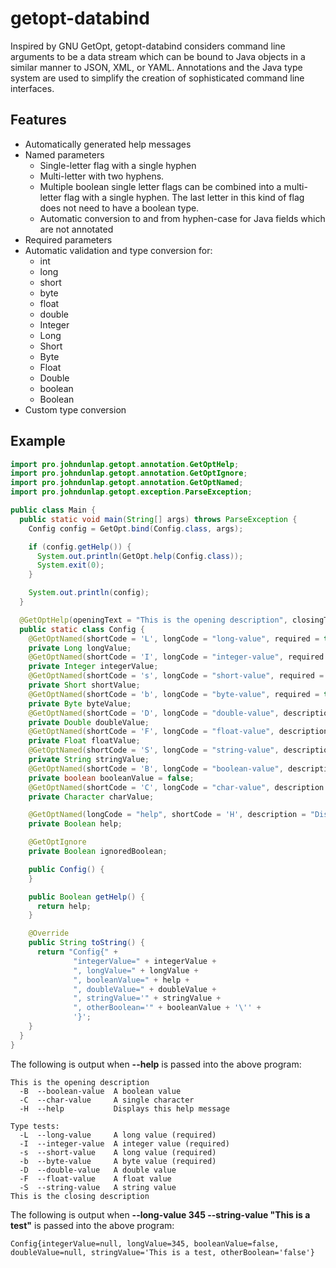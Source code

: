 # getopt-databind
Inspired by GNU GetOpt, getopt-databind considers command line arguments to be a data stream which can be bound to Java objects in a similar manner to JSON, XML, or YAML. Annotations and the Java type system are used to simplify the creation of sophisticated command line interfaces.

## Features
* Automatically generated help messages
* Named parameters
   * Single-letter flag with a single hyphen
   * Multi-letter with two hyphens.
   * Multiple boolean single letter flags can be combined into a multi-letter flag with a single hyphen. The last letter in this kind of flag does not need to have a boolean type.
   * Automatic conversion to and from hyphen-case for Java fields which are not annotated
* Required parameters
* Automatic validation and type conversion for:
  * int
  * long
  * short
  * byte
  * float
  * double
  * Integer
  * Long
  * Short
  * Byte
  * Float
  * Double
  * boolean
  * Boolean
* Custom type conversion

## Example

```java
import pro.johndunlap.getopt.annotation.GetOptHelp;
import pro.johndunlap.getopt.annotation.GetOptIgnore;
import pro.johndunlap.getopt.annotation.GetOptNamed;
import pro.johndunlap.getopt.exception.ParseException;

public class Main {
  public static void main(String[] args) throws ParseException {
    Config config = GetOpt.bind(Config.class, args);

    if (config.getHelp()) {
      System.out.println(GetOpt.help(Config.class));
      System.exit(0);
    }

    System.out.println(config);
  }

  @GetOptHelp(openingText = "This is the opening description", closingText = "This is the closing description")
  public static class Config {
    @GetOptNamed(shortCode = 'L', longCode = "long-value", required = true, description = "A long value", category = "Type tests")
    private Long longValue;
    @GetOptNamed(shortCode = 'I', longCode = "integer-value", required = true, description = "A integer value", category = "Type tests")
    private Integer integerValue;
    @GetOptNamed(shortCode = 's', longCode = "short-value", required = true, description = "A short value", category = "Type tests")
    private Short shortValue;
    @GetOptNamed(shortCode = 'b', longCode = "byte-value", required = true, description = "A byte value", category = "Type tests")
    private Byte byteValue;
    @GetOptNamed(shortCode = 'D', longCode = "double-value", description = "A double value", category = "Type tests")
    private Double doubleValue;
    @GetOptNamed(shortCode = 'F', longCode = "float-value", description = "A float value", category = "Type tests")
    private Float floatValue;
    @GetOptNamed(shortCode = 'S', longCode = "string-value", description = "A string value", category = "Type tests")
    private String stringValue;
    @GetOptNamed(shortCode = 'B', longCode = "boolean-value", description = "A boolean value")
    private boolean booleanValue = false;
    @GetOptNamed(shortCode = 'C', longCode = "char-value", description = "A single character")
    private Character charValue;

    @GetOptNamed(longCode = "help", shortCode = 'H', description = "Displays this help message")
    private Boolean help;

    @GetOptIgnore
    private Boolean ignoredBoolean;

    public Config() {
    }

    public Boolean getHelp() {
      return help;
    }

    @Override
    public String toString() {
      return "Config{" +
              "integerValue=" + integerValue +
              ", longValue=" + longValue +
              ", booleanValue=" + help +
              ", doubleValue=" + doubleValue +
              ", stringValue='" + stringValue +
              ", otherBoolean='" + booleanValue + '\'' +
              '}';
    }
  }
}
```

The following is output when **--help** is passed into the above program:
```text
This is the opening description
  -B  --boolean-value  A boolean value
  -C  --char-value     A single character
  -H  --help           Displays this help message

Type tests:
  -L  --long-value     A long value (required)
  -I  --integer-value  A integer value (required)
  -s  --short-value    A long value (required)
  -b  --byte-value     A byte value (required)
  -D  --double-value   A double value
  -F  --float-value    A float value
  -S  --string-value   A string value
This is the closing description
```

The following is output when **--long-value 345 --string-value "This is a test"** is passed into the above program:
```text
Config{integerValue=null, longValue=345, booleanValue=false, doubleValue=null, stringValue='This is a test, otherBoolean='false'}
```

